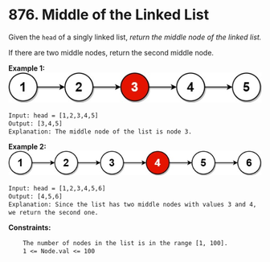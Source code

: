 # 876. Middle of the Linked List

Given the `head` of a singly linked list, *return the middle node of the linked list.*

If there are two middle nodes, return the second middle node.

 

**Example 1:**
![Midlist 1](lc-midlist1.jpg)
```
Input: head = [1,2,3,4,5]
Output: [3,4,5]
Explanation: The middle node of the list is node 3.
```

**Example 2:**
![Midlist 2](lc-midlist2.jpg)

```
Input: head = [1,2,3,4,5,6]
Output: [4,5,6]
Explanation: Since the list has two middle nodes with values 3 and 4, we return the second one.
```
 

**Constraints:**
```
    The number of nodes in the list is in the range [1, 100].
    1 <= Node.val <= 100
```
